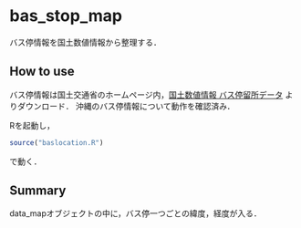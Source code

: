 # bas_stop_map
バス停情報を国土数値情報から整理する．

## How to use
バス停情報は国土交通省のホームページ内，[国土数値情報 バス停留所データ](http://nlftp.mlit.go.jp/ksj/gml/datalist/KsjTmplt-P11.html "国土数値情報")
よりダウンロード．
沖縄のバス停情報について動作を確認済み．

Rを起動し，
```R
source("baslocation.R")
```
で動く．

## Summary
data_mapオブジェクトの中に，バス停一つごとの緯度，経度が入る．
